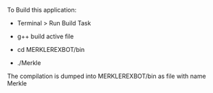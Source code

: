 To Build this application:

- Terminal > Run Build Task

- g++ build active file

- cd MERKLEREXBOT/bin

- ./Merkle


The compilation is dumped into MERKLEREXBOT/bin as file with name Merkle